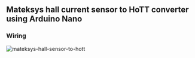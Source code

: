 ## Mateksys hall current sensor to HoTT converter using Arduino Nano
### Wiring
![mateksys-hall-sensor-to-hott](https://github.com/user-attachments/assets/bcbdd3bd-afe3-4cdc-a1fb-d2ec470eeea9)
